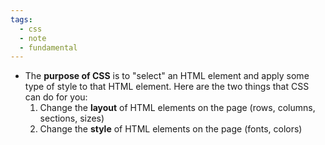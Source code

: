 ```yaml
---
tags:
  - css
  - note
  - fundamental
---
```


- The **purpose of CSS** is to "select" an HTML element and apply some type of style to that HTML element. Here are the two things that CSS can do for you:
	1. Change the **layout** of HTML elements on the page (rows, columns, sections, sizes)
	2. Change the **style** of HTML elements on the page (fonts, colors)
